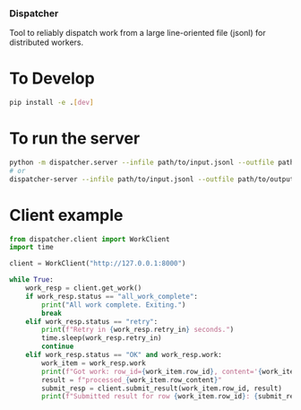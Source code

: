 ### Dispatcher

Tool to reliably dispatch work from a large line-oriented file (jsonl) for
distributed workers.

# To Develop

```bash
pip install -e .[dev]
```

# To run the server
```bash
python -m dispatcher.server --infile path/to/input.jsonl --outfile path/to/output.jsonl
# or
dispatcher-server --infile path/to/input.jsonl --outfile path/to/output.jsonl
```

# Client example
```python
from dispatcher.client import WorkClient
import time

client = WorkClient("http://127.0.0.1:8000")

while True:
    work_resp = client.get_work()
    if work_resp.status == "all_work_complete":
        print("All work complete. Exiting.")
        break
    elif work_resp.status == "retry":
        print(f"Retry in {work_resp.retry_in} seconds.")
        time.sleep(work_resp.retry_in)
        continue
    elif work_resp.status == "OK" and work_resp.work:
        work_item = work_resp.work
        print(f"Got work: row_id={work_item.row_id}, content='{work_item.row_content}'")
        result = f"processed_{work_item.row_content}"
        submit_resp = client.submit_result(work_item.row_id, result)
        print(f"Submitted result for row {work_item.row_id}: {submit_resp}")
```
